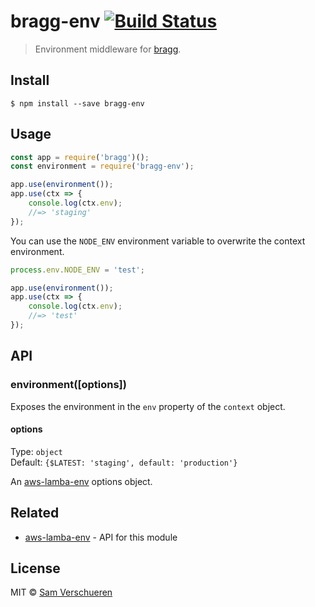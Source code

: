 # bragg-env [![Build Status](https://travis-ci.org/SamVerschueren/bragg-env.svg?branch=master)](https://travis-ci.org/SamVerschueren/bragg-env)

> Environment middleware for [bragg](https://github.com/SamVerschueren/bragg).


## Install

```
$ npm install --save bragg-env
```


## Usage

```js
const app = require('bragg')();
const environment = require('bragg-env');

app.use(environment());
app.use(ctx => {
    console.log(ctx.env);
    //=> 'staging'
});
```

You can use the `NODE_ENV` environment variable to overwrite the context environment.

```js
process.env.NODE_ENV = 'test';

app.use(environment());
app.use(ctx => {
    console.log(ctx.env);
    //=> 'test'
});
```


## API

### environment([options])

Exposes the environment in the `env` property of the `context` object.

#### options

Type: `object`<br>
Default: `{$LATEST: 'staging', default: 'production'}`

An [aws-lamba-env](https://github.com/samverschueren/aws-lambda-env#options) options object.


## Related

- [aws-lamba-env](https://github.com/samverschueren/aws-lambda-env#options) - API for this module


## License

MIT © [Sam Verschueren](https://github.com/SamVerschueren)

